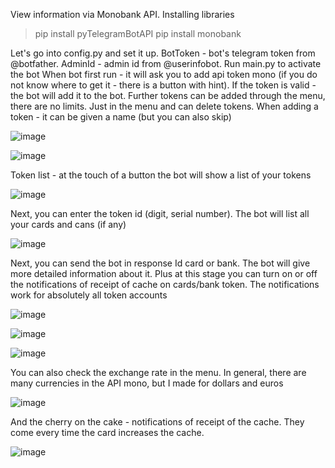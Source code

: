 View information via Monobank API. Installing libraries 
>pip install pyTelegramBotAPI
pip install monobank

Let's go into config.py and set it up. BotToken - bot's telegram token from @botfather. AdminId - admin id from @userinfobot. Run main.py to activate the bot
When bot first run - it will ask you to add api token mono (if you do not know where to get it - there is a button with hint). If the token is valid - the bot will add it to the bot. Further tokens can be added through the menu, there are no limits. Just in the menu and can delete tokens. When adding a token - it can be given a name (but you can also skip)

![image](https://user-images.githubusercontent.com/76819313/207296420-a0ce6886-1da5-4e7b-8998-e83a89665097.png)

![image](https://user-images.githubusercontent.com/76819313/207296409-1a845675-62ad-4da0-9312-9e2e60502f6b.png)

Token list - at the touch of a button the bot will show a list of your tokens

![image](https://user-images.githubusercontent.com/76819313/207296516-7c6d2b18-f5d1-4772-a2cc-3cdda26c6def.png)

Next, you can enter the token id (digit, serial number). The bot will list all your cards and cans (if any)

![image](https://user-images.githubusercontent.com/76819313/207296612-4809bcff-50a8-47f2-a99d-a5bc53b8ca6d.png)

Next, you can send the bot in response Id card or bank. The bot will give more detailed information about it. Plus at this stage you can turn on or off the notifications of receipt of cache on cards/bank token. The notifications work for absolutely all token accounts

![image](https://user-images.githubusercontent.com/76819313/207296656-be719dac-9439-4c94-997b-694304b978f0.png)

![image](https://user-images.githubusercontent.com/76819313/207296676-7d110e20-8d6e-4a73-98c2-c4070b66c049.png)

![image](https://user-images.githubusercontent.com/76819313/207296694-20f75003-d459-4144-899f-1d64a702f4f5.png)

You can also check the exchange rate in the menu. In general, there are many currencies in the API mono, but I made for dollars and euros

![image](https://user-images.githubusercontent.com/76819313/207297055-d6d88126-7724-4725-923d-1691ed0c2e0e.png)

And the cherry on the cake - notifications of receipt of the cache. They come every time the card increases the cache.

![image](https://user-images.githubusercontent.com/76819313/207297094-9242ca0a-1246-4ecc-b60f-50f41c1ed085.png)
